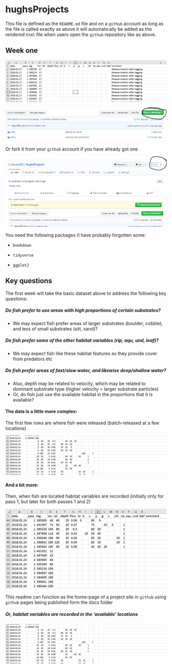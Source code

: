 # hughsProjects
This file is defined as the `README.md` file and on a `github` account as long as the file is called exactly as above it will automatically be added as the rendered `html` file when users open the `github` repository like as above.

## Week one

![1566965493373](resources/hugh-data.png)

![1566967229323](resources/download.png)

Or fork it from your `github` account if you have already got one

![1566967274706](resources/fork.png)

You need the following packages (I have probably forgotten some:

- `bookdown`

- `tidyverse`

- `ggplot2`

## Key questions

The first week will take the basic dataset above to address the following key questions:

##### Do fish prefer to use areas with high proportions of certain substrates? 

- We may expect fish prefer areas of larger substrates (boulder, cobble), and less of small substrates (silt, sand)?

##### Do fish prefer some of the other habitat variables (rip, aqu, und, leaf)?

- We may expect fish like these habitat features as they provide cover from predators etc

##### Do fish prefer areas of fast/slow water, and likewise deep/shallow water?

- Also, depth may be related to velocity, which may be related to dominant substrate type (higher velocity = larger substrate particles)
- Or, do fish just use the available habitat in the proportions that it is available?

#### The data is a little more complex:

The first few rows are where fish were released
(batch-released at a few locations)

![1566965819084](resources/hugh-release-captures.png)

#### And a bit more:

Then, when fish are 
located habitat variables are recorded (initially only for pass 1, but
later for both passes 1 and 2)

![1566965928817](resources/hugh-lat-long.png)

This readme can function as the home-page of a project site in `github` using `github` pages being published form the docs folder

##### Or, habitat variables are recorded in the ‘available’ locations

![1566966011667](resources/morehugh-lat-long.png)